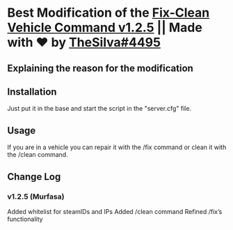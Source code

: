 # Best Modification of the [Fix-Clean Vehicle Command v1.2.5](https://forum.cfx.re/t/release-fx-fix-clean-vehicle-command/39409) || Made with ❤ by [TheSilva#4495](https://github.com/thesilvaofficial)

## Explaining the reason for the modification

## Installation
Just put it in the base and start the script in the "server.cfg" file.

## Usage
If you are in a vehicle you can repair it with the /fix command or clean it with the /clean command.

## Change Log
### v1.2.5 (Murfasa)
Added whitelist for steamIDs and IPs
Added /clean command
Refined /fix’s functionality
